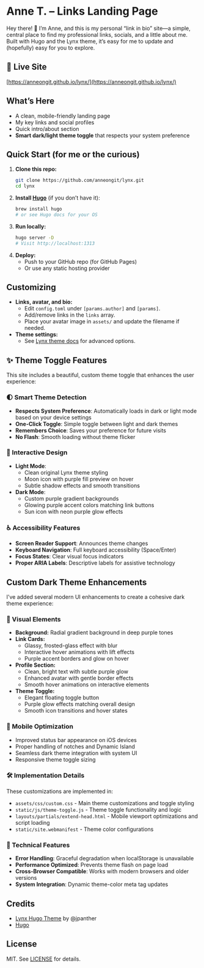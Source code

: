 # Anne T. – Links Landing Page

Hey there! 👋 I’m Anne, and this is my personal “link in bio” site—a simple, central place to find my professional links, socials, and a little about me. Built with Hugo and the Lynx theme, it’s easy for me to update and (hopefully) easy for you to explore.

## 🚀 Live Site
[https://anneongit.github.io/lynx/](https://anneongit.github.io/lynx/)

## What’s Here
- A clean, mobile-friendly landing page
- My key links and social profiles
- Quick intro/about section
- **Smart dark/light theme toggle** that respects your system preference

## Quick Start (for me or the curious)
1. **Clone this repo:**
   ```sh
   git clone https://github.com/anneongit/lynx.git
   cd lynx
   ```
2. **Install [Hugo](https://gohugo.io/getting-started/installing/)** (if you don’t have it):
   ```sh
   brew install hugo
   # or see Hugo docs for your OS
   ```
3. **Run locally:**
   ```sh
   hugo server -D
   # Visit http://localhost:1313
   ```
4. **Deploy:**
   - Push to your GitHub repo (for GitHub Pages)
   - Or use any static hosting provider

## Customizing
- **Links, avatar, and bio:**
  - Edit `config.toml` under `[params.author]` and `[params]`.
  - Add/remove links in the `links` array.
  - Place your avatar image in `assets/` and update the filename if needed.
- **Theme settings:**
  - See [Lynx theme docs](https://github.com/jpanther/lynx#readme) for advanced options.

## ✨ Theme Toggle Features
This site includes a beautiful, custom theme toggle that enhances the user experience:

### 🌓 Smart Theme Detection
- **Respects System Preference**: Automatically loads in dark or light mode based on your device settings
- **One-Click Toggle**: Simple toggle between light and dark themes
- **Remembers Choice**: Saves your preference for future visits
- **No Flash**: Smooth loading without theme flicker

### 🎨 Interactive Design
- **Light Mode**: 
  - Clean original Lynx theme styling
  - Moon icon with purple fill preview on hover
  - Subtle shadow effects and smooth transitions
- **Dark Mode**: 
  - Custom purple gradient backgrounds
  - Glowing purple accent colors matching link buttons
  - Sun icon with neon purple glow effects

### ♿ Accessibility Features
- **Screen Reader Support**: Announces theme changes
- **Keyboard Navigation**: Full keyboard accessibility (Space/Enter)
- **Focus States**: Clear visual focus indicators
- **Proper ARIA Labels**: Descriptive labels for assistive technology

## Custom Dark Theme Enhancements
I've added several modern UI enhancements to create a cohesive dark theme experience:

### 🎨 Visual Elements
- **Background:** Radial gradient background in deep purple tones
- **Link Cards:** 
  - Glassy, frosted-glass effect with blur
  - Interactive hover animations with lift effects
  - Purple accent borders and glow on hover
- **Profile Section:**
  - Clean, bright text with subtle purple glow
  - Enhanced avatar with gentle border effects
  - Smooth hover animations on interactive elements
- **Theme Toggle:**
  - Elegant floating toggle button
  - Purple glow effects matching overall design
  - Smooth icon transitions and hover states

### 📱 Mobile Optimization
- Improved status bar appearance on iOS devices
- Proper handling of notches and Dynamic Island
- Seamless dark theme integration with system UI
- Responsive theme toggle sizing

### 🛠️ Implementation Details
These customizations are implemented in:
- `assets/css/custom.css` - Main theme customizations and toggle styling
- `static/js/theme-toggle.js` - Theme toggle functionality and logic
- `layouts/partials/extend-head.html` - Mobile viewport optimizations and script loading
- `static/site.webmanifest` - Theme color configurations

### 🔧 Technical Features
- **Error Handling**: Graceful degradation when localStorage is unavailable
- **Performance Optimized**: Prevents theme flash on page load
- **Cross-Browser Compatible**: Works with modern browsers and older versions
- **System Integration**: Dynamic theme-color meta tag updates

## Credits
- [Lynx Hugo Theme](https://github.com/jpanther/lynx) by @jpanther
- [Hugo](https://gohugo.io/)

## License
MIT. See [LICENSE](LICENSE) for details.
